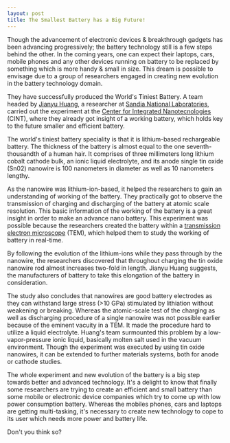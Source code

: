 ```yaml
---
layout: post
title: The Smallest Battery has a Big Future!
---
```

<p>Though the advancement of electronic devices & breakthrough gadgets has been advancing progressively; the battery technology still is a few steps behind the other. In the coming years, one can expect their laptops, cars, mobile phones and any other devices running on battery to be replaced by something which is more handy & small in size. This dream is possible to envisage due to a group of researchers engaged in creating new evolution in the battery technology domain. </p>
<p>They have successfully produced the World's Tiniest Battery. A team headed by <a href="http://cint.lanl.gov/jianyu_huang.shtml">Jianyu Huang</a>, a researcher at <a href="http://www.sandia.gov/">Sandia National Laboratories</a>, carried out the experiment at the <a href="http://cint.lanl.gov/">Center for Integrated Nanotecnologies</a> (CINT), where they already got insight of a working battery, which holds key to the future smaller and efficient battery.</p>

<p>The world's tiniest battery speciality is that it is lithium-based rechargeable battery. The thickness of the battery is almost equal to the one seventh-thousandth of a human hair. It comprises of three millimeters long lithium cobalt cathode bulk, an ionic liquid electrolyte, and its anode single tin oxide (Sn02) nanowire is 100 nanometers in diameter as well as 10 nanometers lengthy. </p>
<p>As the nanowire was lithium-ion-based, it helped the researchers to gain an understanding of working of the battery. They practically got to observe the transmission of charging and discharging of the battery at atomic scale resolution. This basic information of the working of the battery is a great insight in order to make an advance nano battery. This experiment was possible because the researchers created the battery within a <a href="http://en.wikipedia.org/wiki/Transmission_electron_microscopy">transmission electron microscope</a> (TEM), which helped them to study the working of battery in real-time. </p>
<p>By following the evolution of the lithium-ions while they pass through by the nanowire, the researchers discovered that throughout charging the tin oxide nanowire rod almost increases two-fold in length. Jianyu Huang suggests, the manufacturers of battery to take this elongation of the battery in consideration.</p>
<p>The study also concludes that nanowires are good battery electrodes as they can withstand large stress (&gt;10 GPa) stimulated by lithiation without weakening or breaking. Whereas the atomic-scale test of the charging as well as discharging procedure of a single nanowire was not possible earlier because of the eminent vacuity in a TEM. It made the procedure hard to utilize a liquid electrolyte. Huang's team surmounted this problem by a low-vapor-pressure ionic liquid, basically molten salt used in the vacuum environment. Though the experiment was executed by using tin oxide nanowires, it can be extended to further materials systems, both for anode or cathode studies.</p>
<p>The whole experiment and new evolution of the battery is a big step towards better and advanced technology. It's a delight to know that finally some researchers are trying to create an efficient and small battery than some mobile or electronic device companies which try to come up with low power consumption battery. Whereas the mobiles phones, cars and laptops are getting multi-tasking, it's necessary to create new technology to cope to its user which needs more power and battery life. </p>
<p>Don't you think so?</p>
